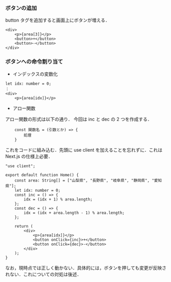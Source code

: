 ### ボタンの追加

button タグを追加すると画面上にボタンが増える．

```
<div>
    <p>{area[3]}</p>
    <button>+</button>
    <button>-</button>
</div>
```

### ボタンへの命令割り当て

-   インデックスの変数化

```
let idx: number = 0;
︙
<div>
    <p>{area[idx]}</p>
```

-   アロー関数

アロー関数の形式は以下の通り．
今回は inc と dec の 2 つを作成する．

```
    const 関数名 = (引数とか) => {
        処理
    }
```

これをコードに組み込む．先頭に use client を加えることを忘れずに．これは Next.js の仕様上必要．

```
"use client";

export default function Home() {
    const area: String[] = ["山梨県", "長野県", "岐阜県", "静岡県", "愛知県"];
    let idx: number = 0;
    const inc = () => {
        idx = (idx + 1) % area.length;
    };
    const dec = () => {
        idx = (idx + area.length - 1) % area.length;
    };

    return (
        <div>
            <p>{area[idx]}</p>
            <button onClick={inc}>+</button>
            <button onClick={dec}>-</button>
        </div>
    );
}
```

なお，現時点では正しく動かない．具体的には，ボタンを押しても変更が反映されない．これについての対処は後述．
